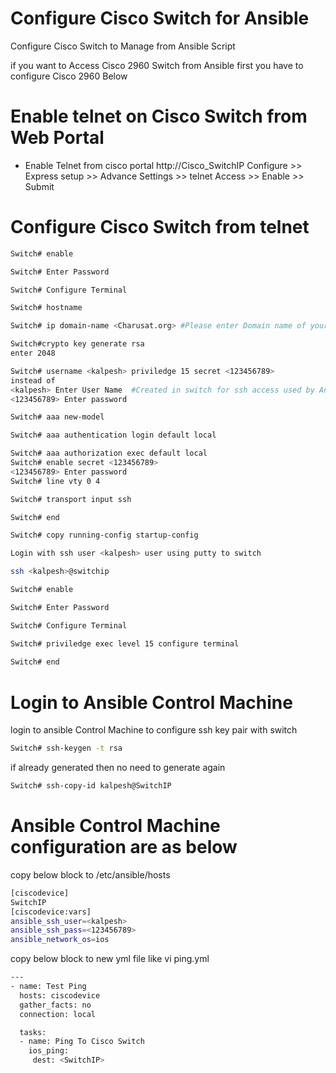 # Configure Cisco Switch for Ansible
 Configure Cisco Switch to Manage from Ansible Script
 
 if you want to Access Cisco 2960 Switch from Ansible 
 first you have to configure Cisco 2960 Below
 
# Enable telnet on Cisco Switch from Web Portal
 
 * Enable Telnet from cisco portal http://Cisco_SwitchIP
 Configure >> Express setup >> Advance Settings >> telnet Access >> Enable >> Submit
 
# Configure Cisco Switch from telnet
```bash
Switch# enable 

Switch# Enter Password

Switch# Configure Terminal

Switch# hostname

Switch# ip domain-name <Charusat.org> #Please enter Domain name of your organization

Switch#crypto key generate rsa
enter 2048

Switch# username <kalpesh> priviledge 15 secret <123456789>
instead of 
<kalpesh> Enter User Name  #Created in switch for ssh access used by Ansible
<123456789> Enter password

Switch# aaa new-model

Switch# aaa authentication login default local

Switch# aaa authorization exec default local
Switch# enable secret <123456789>
<123456789> Enter password
Switch# line vty 0 4

Switch# transport input ssh

Switch# end

Switch# copy running-config startup-config

Login with ssh user <kalpesh> user using putty to switch

ssh <kalpesh>@switchip

Switch# enable 

Switch# Enter Password

Switch# Configure Terminal

Switch# priviledge exec level 15 configure terminal
 
Switch# end
````
# Login to Ansible Control Machine 
login to ansible Control Machine to configure ssh key pair with switch
```bash
Switch# ssh-keygen -t rsa 
````
if already generated then no need to generate again
```bash
Switch# ssh-copy-id kalpesh@SwitchIP
````
# Ansible Control Machine configuration are as below

copy below block to /etc/ansible/hosts
```bash
[ciscodevice]
SwitchIP
[ciscodevice:vars]
ansible_ssh_user=<kalpesh>
ansible_ssh_pass=<123456789>
ansible_network_os=ios
````
copy below block to new yml file like vi ping.yml
```bash
---
- name: Test Ping
  hosts: ciscodevice
  gather_facts: no
  connection: local

  tasks:
  - name: Ping To Cisco Switch
    ios_ping:
     dest: <SwitchIP>
````
